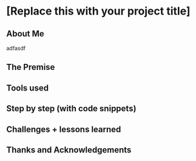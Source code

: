 # [Replace this with your project title]

## About Me
adfasdf

## The Premise

## Tools used

## Step by step (with code snippets)

## Challenges + lessons learned

## Thanks and Acknowledgements
